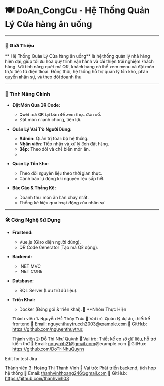 # 🍽️ DoAn_CongCu - Hệ Thống Quản Lý Cửa hàng ăn uống 

---

### 📖 Giới Thiệu  
** Hệ Thống Quản Lý Cửa hàng ăn uống** là hệ thống quản lý nhà hàng hiện đại, giúp tối ưu hóa quy trình vận hành và cải thiện trải nghiệm khách hàng. Với tính năng quét mã QR, khách hàng có thể xem menu và đặt món trực tiếp từ điện thoại. Đồng thời, hệ thống hỗ trợ quản lý tồn kho, phân quyền nhân sự, và theo dõi doanh thu.  

---

### 🌟 Tính Năng Chính  

- **Đặt Món Qua QR Code:**  
  - Quét mã QR tại bàn để xem thực đơn số.  
  - Đặt món nhanh chóng, tiện lợi.  

- **Quản Lý Vai Trò Người Dùng:**  
  - **Admin:** Quản trị toàn bộ hệ thống.  
  - **Nhân viên:** Tiếp nhận và xử lý đơn đặt hàng.  
  - **Bếp:** Theo dõi và chế biến món ăn.  
  - 

- **Quản Lý Tồn Kho:**  
  - Theo dõi nguyên liệu theo thời gian thực.  
  - Cảnh báo tự động khi nguyên liệu sắp hết.  

- **Báo Cáo & Thống Kê:**  
  - Doanh thu, món ăn bán chạy nhất.  
  - Thống kê hiệu quả hoạt động của nhân sự.  

---

### 🛠️ Công Nghệ Sử Dụng  

- **Frontend:**  
  - Vue.js (Giao diện người dùng).  
  - QR Code Generator (Tạo mã QR động).  

- **Backend:**  
  - .NET MVC
  - .NET CORE

- **Database:**  
  - SQL Server (Lưu trữ dữ liệu).  

- **Triển Khai:**  
  - Docker (Đóng gói & triển khai).
 🚀 **Nhóm Thực Hiện
  
  Thành viên 1: Nguyễn Hồ Thùy Trúc
🌟 Vai trò: Quản lý dự án, thiết kế frontend
📧 Email: nguyenthuytrucqh2003@example.com
🔗 GitHub: https://github.com/nguyenthuytruc

  Thành viên 2: Đỗ Thị Như Quỳnh
🌟 Vai trò: Thiết kế cơ sở dữ liệu, hỗ trợ kiểm thử
📧 Email: nquynhh21@gmail.com@example.com
🔗 GitHub: https://github.com/DoThiNhuQuynh

Edit for test Jira

  Thành viên 3: Hoàng Thị Thanh Vinh
🌟 Vai trò: Phát triển backend, tích hợp hệ thống
📧 Email: thanhvinhhoang246@gmail.com
🔗 GitHub: https://github.com/thanhvinh03

